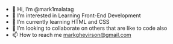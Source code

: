 - 👋 Hi, I’m @mark1malatag
- 👀 I’m interested in Learning Front-End Development
- 🌱 I’m currently learning HTML and CSS
- 💞️ I’m looking to collaborate on others that are like to code also
- 📫 How to reach me markghevirson@gmail.com

<!---
mark1malatag/mark1malatag is a ✨ special ✨ repository because its `README.md` (this file) appears on your GitHub profile.
You can click the Preview link to take a look at your changes.
--->
